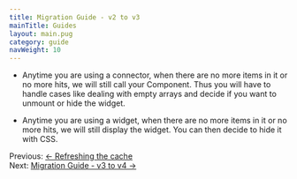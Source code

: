 ```yaml
---
title: Migration Guide - v2 to v3
mainTitle: Guides
layout: main.pug
category: guide
navWeight: 10
---
```


* Anytime you are using a connector, when there are no more items in it or no more hits, we will still call your Component. Thus you will have to handle cases like dealing with empty arrays and decide if you want to unmount or hide the widget.

* Anytime you are using a widget, when there are no more items in it or no more hits, we will still display the widget. You can then decide to hide it with CSS.

<div class="guide-nav">
    <div class="guide-nav-left">
        Previous: <a href="guide/Refreshing_cache.html">← Refreshing the cache</a>
    </div>
    <div class="guide-nav-right">
        Next: <a href="guide/Migration_guide_v4.html">Migration Guide - v3 to v4 →</a>
    </div>
</div>
